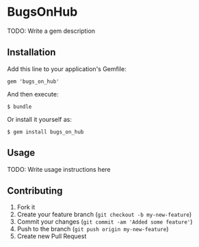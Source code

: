 # BugsOnHub

TODO: Write a gem description

## Installation

Add this line to your application's Gemfile:

    gem 'bugs_on_hub'

And then execute:

    $ bundle

Or install it yourself as:

    $ gem install bugs_on_hub

## Usage

TODO: Write usage instructions here

## Contributing

1. Fork it
2. Create your feature branch (`git checkout -b my-new-feature`)
3. Commit your changes (`git commit -am 'Added some feature'`)
4. Push to the branch (`git push origin my-new-feature`)
5. Create new Pull Request
